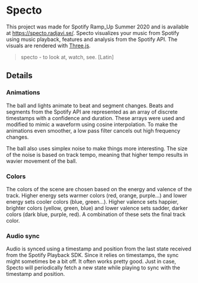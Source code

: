 # Specto
This project was made for Spotify Ramp_Up Summer 2020 and is available at https://specto.radjavi.se/. Specto visualizes your music from Spotify using music playback, features and analysis from the Spotify API. The visuals are rendered with [Three.js](https://github.com/mrdoob/three.js/).

> specto - to look at, watch, see. [Latin]

## Details
### Animations
The ball and lights animate to beat and segment changes. 
Beats and segments from the Spotify API are represented as an array of discrete timestamps with a confidence and duration. 
These arrays were used and modified to mimic a waveform using cosine interpolation. 
To make the animations even smoother, a low pass filter cancels out high frequency changes. 

The ball also uses simplex noise to make things more interesting. The size of the noise is based on track tempo, meaning that higher tempo results in wavier movement of the ball.

### Colors
The colors of the scene are chosen based on the energy and valence of the track. 
Higher energy sets warmer colors (red, orange, purple...) and lower energy sets cooler colors (blue, green...). 
Higher valence sets happier, brighter colors (yellow, green, blue) and lower valence sets sadder, darker colors (dark blue, purple, red). 
A combination of these sets the final track color.

### Audio sync
Audio is synced using a timestamp and position from the last state received from the Spotify Playback SDK.
Since it relies on timestamps, the sync might sometimes be a bit off. It often works pretty good. 
Just in case, Specto will periodically fetch a new state while playing to sync with the timestamp and position.
